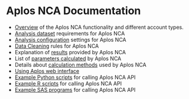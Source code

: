 # Aplos NCA Documentation

 -  [Overview](./overview) of the Aplos NCA functionality and different account types.
 -  [Analysis dataset](./data-format) requirements for Aplos NCA
 -  [Analysis configuration](./config-dosing) settings for Aplos NCA
 -  [Data Cleaning](./data-cleaning/rule-add-column) rules for Aplos NCA
 -  Explanation of [results](./results-download) provided by Aplos NCA
 -  List of [parameters calculated](./ev-single) by Aplos NCA
 -  Details about [calculation methods](./aucmethods) used by Aplos NCA
 -  [Using Aplos web interface](./web-dashboard)
 -  [Example Python scripts](/docs/samples/python-overview.md) for calling Aplos NCA API
 -  [Example R scripts](/docs/samples/r-overview.md) for calling Aplos NCA API
 -  [Example SAS programs](/docs/samples/sas-overview.md) for calling Aplos NCA API
